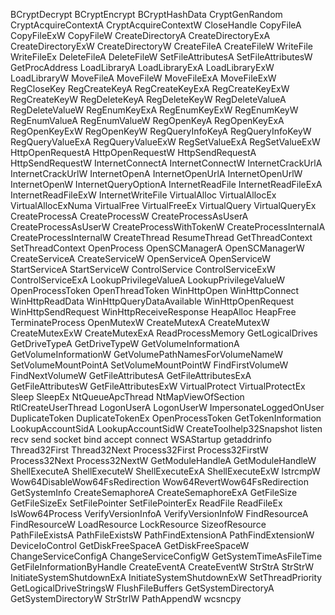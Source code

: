 BCryptDecrypt
BCryptEncrypt
BCryptHashData
CryptGenRandom
CryptAcquireContextA
CryptAcquireContextW
CloseHandle
CopyFileA
CopyFileExW
CopyFileW
CreateDirectoryA
CreateDirectoryExA
CreateDirectoryExW
CreateDirectoryW
CreateFileA
CreateFileW
WriteFile
WriteFileEx
DeleteFileA
DeleteFileW
SetFileAttributesA
SetFileAttributesW
GetProcAddress
LoadLibraryA
LoadLibraryExA
LoadLibraryExW
LoadLibraryW
MoveFileA
MoveFileW
MoveFileExA
MoveFileExW
RegCloseKey
RegCreateKeyA
RegCreateKeyExA
RegCreateKeyExW
RegCreateKeyW
RegDeleteKeyA
RegDeleteKeyW
RegDeleteValueA
RegDeleteValueW
RegEnumKeyExA
RegEnumKeyExW
RegEnumKeyW
RegEnumValueA
RegEnumValueW
RegOpenKeyA
RegOpenKeyExA
RegOpenKeyExW
RegOpenKeyW
RegQueryInfoKeyA
RegQueryInfoKeyW
RegQueryValueExA
RegQueryValueExW
RegSetValueExA
RegSetValueExW
HttpOpenRequestA
HttpOpenRequestW
HttpSendRequestA
HttpSendRequestW
InternetConnectA
InternetConnectW
InternetCrackUrlA
InternetCrackUrlW
InternetOpenA
InternetOpenUrlA
InternetOpenUrlW
InternetOpenW
InternetQueryOptionA
InternetReadFile
InternetReadFileExA
InternetReadFileExW
InternetWriteFile
VirtualAlloc
VirtualAllocEx
VirtualAllocExNuma
VirtualFree
VirtualFreeEx
VirtualQuery
VirtualQueryEx
CreateProcessA
CreateProcessW
CreateProcessAsUserA
CreateProcessAsUserW
CreateProcessWithTokenW
CreateProcessInternalA
CreateProcessInternalW
CreateThread
ResumeThread
GetThreadContext
SetThreadContext
OpenProcess
OpenSCManagerA
OpenSCManagerW
CreateServiceA
CreateServiceW
OpenServiceA
OpenServiceW
StartServiceA
StartServiceW
ControlService
ControlServiceExW
ControlServiceExA
LookupPrivilegeValueA
LookupPrivilegeValueW
OpenProcessToken
OpenThreadToken
WinHttpOpen
WinHttpConnect
WinHttpReadData
WinHttpQueryDataAvailable
WinHttpOpenRequest
WinHttpSendRequest
WinHttpReceiveResponse
HeapAlloc
HeapFree
TerminateProcess
OpenMutexW
CreateMutexA
CreateMutexW
CreateMutexExW
CreateMutexExA
ReadProcessMemory
GetLogicalDrives
GetDriveTypeA
GetDriveTypeW
GetVolumeInformationA
GetVolumeInformationW
GetVolumePathNamesForVolumeNameW
SetVolumeMountPointA
SetVolumeMountPointW
FindFirstVolumeW
FindNextVolumeW
GetFileAttributesA
GetFileAttributesExA
GetFileAttributesW
GetFileAttributesExW
VirtualProtect
VirtualProtectEx
Sleep
SleepEx
NtQueueApcThread
NtMapViewOfSection
RtlCreateUserThread
LogonUserA
LogonUserW
ImpersonateLoggedOnUser
DuplicateToken
DuplicateTokenEx
OpenProcessToken
GetTokenInformation
LookupAccountSidA
LookupAccountSidW
CreateToolhelp32Snapshot
listen
recv
send
socket
bind
accept
connect
WSAStartup
getaddrinfo
Thread32First
Thread32Next
Process32First
Process32FirstW
Process32Next
Process32NextW
GetModuleHandleA
GetModuleHandleW
ShellExecuteA
ShellExecuteW
ShellExecuteExA
ShellExecuteExW
lstrcmpW
Wow64DisableWow64FsRedirection
Wow64RevertWow64FsRedirection
GetSystemInfo
CreateSemaphoreA
CreateSemaphoreExA
GetFileSize
GetFileSizeEx
SetFilePointer
SetFilePointerEx
ReadFile
ReadFileEx
IsWow64Process
VerifyVersionInfoA
VerifyVersionInfoW
FindResourceA
FindResourceW
LoadResource
LockResource
SizeofResource
PathFileExistsA
PathFileExistsW
PathFindExtensionA
PathFindExtensionW
DeviceIoControl
GetDiskFreeSpaceA
GetDiskFreeSpaceW
ChangeServiceConfigA
ChangeServiceConfigW
GetSystemTimeAsFileTime
GetFileInformationByHandle
CreateEventA
CreateEventW
StrStrA
StrStrW
InitiateSystemShutdownExA
InitiateSystemShutdownExW
SetThreadPriority
GetLogicalDriveStringsW
FlushFileBuffers
GetSystemDirectoryA
GetSystemDirectoryW
StrStrIW
PathAppendW
wcsncpy
